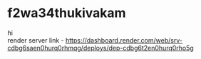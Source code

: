 # f2wa34thukivakam<br/>
hi<br/>
render server link - https://dashboard.render.com/web/srv-cdbg6saen0hurq0rhmqg/deploys/dep-cdbg6t2en0hurq0rho5g